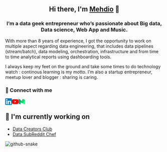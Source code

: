 
<h2 align="center">
Hi there, I'm <a href="https://mehd.io" target="_blank" rel="noreferrer">Mehdio</a> 👋
</h2>

<h3 align="center">
I’m a data geek entrepreneur who’s passionate about Big data, Data science, Web App and Music.
</h3> 


With more than 8 years of experience, I got the opportunity to work on multiple aspect regarding data engineering, that includes data pipelines (stream/batch), data modeling, orchestration, infrastructure and from time to time analytical reports using dashboarding tools.

I always keep my feet on the ground and take some times to do technology watch : continous learning is my motto. I’m also a startup entrepreneur, meetup lover and blogger : sharing is caring.
### 🤝 Connect with me

<a href="https://linkedin.com/in/mehd-io/"><img align="left" src="https://raw.githubusercontent.com/mehd-io/mehd-io/main/images/linkedin.svg" alt="mehdio | LinkedIn" width="21px"/></a>
<a href="https://www.youtube.com/channel/UCiZxJB0xWfPBE2omVZeWPpQ"><img align="left" src="https://raw.githubusercontent.com/mehd-io/mehd-io/main/images/youtube.svg" alt="mehdio | YouTube" width="21px"/></a>
<a href="https://medium.com/@mehdio"><img align="left" src="https://raw.githubusercontent.com/mehd-io/mehd-io/main/images/medium.svg" alt="mehdio | Medium" width="21px"/></a>
<br>

## 🔭 I'm currently working on

- [Data Creators Club](https://datacreators.club/)
- [Data SubReddit Chef](https://datasubredditchef.substack.com/)

<picture>
  <source media="(prefers-color-scheme: dark)" srcset="github-snake-dark.svg" />
  <source media="(prefers-color-scheme: light)" srcset="github-snake.svg" />
  <img alt="github-snake" src="github-snake.svg" />
</picture>
